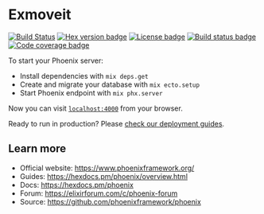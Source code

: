 # Exmoveit

[![Build Status](https://github.com/phoenixframework/phoenix/workflows/CI/badge.svg)](https://github.com/joaopealves/exmoveit/actions/workflows/gigalixir-cd.yml/badge.svg)
[![Hex version badge](https://img.shields.io/hexpm/v/repo_example.svg)](https://hex.pm/packages/repo_example)
[![License badge](https://img.shields.io/hexpm/l/repo_example.svg)](https://github.com/surgeventures/repo-example-elixir/blob/master/LICENSE.md)
[![Build status badge](https://img.shields.io/circleci/project/github/surgeventures/repo-example-elixir/master.svg)](https://circleci.com/gh/surgeventures/repo-example-elixir/tree/master)
[![Code coverage badge](https://img.shields.io/codecov/c/github/joaopealves/exmoveit/master.svg)](https://codecov.io/gh/surgeventures/repo-example-elixir/branch/master)

To start your Phoenix server:

- Install dependencies with `mix deps.get`
- Create and migrate your database with `mix ecto.setup`
- Start Phoenix endpoint with `mix phx.server`

Now you can visit [`localhost:4000`](http://localhost:4000) from your browser.

Ready to run in production? Please [check our deployment guides](https://hexdocs.pm/phoenix/deployment.html).

## Learn more

- Official website: https://www.phoenixframework.org/
- Guides: https://hexdocs.pm/phoenix/overview.html
- Docs: https://hexdocs.pm/phoenix
- Forum: https://elixirforum.com/c/phoenix-forum
- Source: https://github.com/phoenixframework/phoenix
